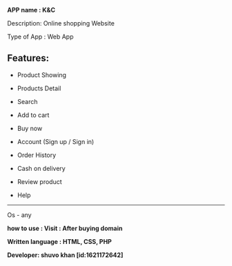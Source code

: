 <b>APP name : K&C</b>


Description: Online shopping Website

Type of App : Web App

<b>Features:</b>
---------

 - Product Showing

- Products Detail

- Search

- Add to cart

- Buy now

- Account (Sign up / Sign in)

- Order History

- Cash on delivery

- Review product


- Help

---------


Os - any



<b>how to use : Visit : After buying domain</b>



 <b>Written language :  HTML, CSS, PHP</b>

<b>Developer: shuvo khan [id:1621172642]</b>
